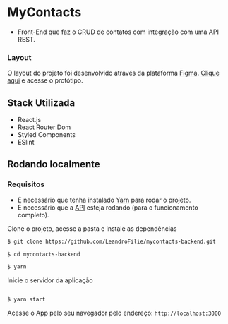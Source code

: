 # MyContacts

- Front-End que faz o CRUD de contatos com integração com uma API REST.

### Layout
O layout do projeto foi desenvolvido através da plataforma [Figma](figma.com). [Clique aqui](https://www.figma.com/file/fwdtWdMTDpXp1qqJ808Nu6/MyContacts?type=design&node-id=0%3A1&mode=design&t=Xr9WjEpl9T1HspAj-1) e acesse o protótipo.

## Stack Utilizada
- React.js
- React Router Dom
- Styled Components
- ESlint

## Rodando localmente
### Requisitos

- É necessário que tenha instalado [Yarn](https://yarnpkg.com/) para rodar o projeto.
- É necessário que a [API](https://github.com/LeandroFilie/mycontacts-backend) esteja rodando (para o funcionamento completo).

Clone o projeto, acesse a pasta e instale as dependências

```bash
$ git clone https://github.com/LeandroFilie/mycontacts-backend.git

$ cd mycontacts-backend

$ yarn
```

Inicie o servidor da aplicação

```bash

$ yarn start

```
Acesse o App pelo seu navegador pelo endereço: `http://localhost:3000`
